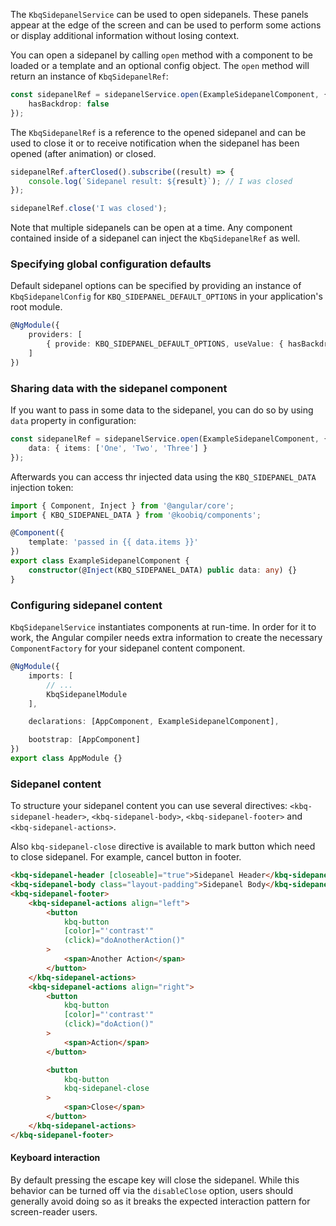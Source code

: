 The `KbqSidepanelService` can be used to open sidepanels.
These panels appear at the edge of the screen and can be used to perform
some actions or display additional information without losing context.

You can open a sidepanel by calling `open` method with a component to be loaded or a template
and an optional config object.
The `open` method will return an instance of `KbqSidepanelRef`:

```ts
const sidepanelRef = sidepanelService.open(ExampleSidepanelComponent, {
    hasBackdrop: false
});
```

The `KbqSidepanelRef` is a reference to the opened sidepanel and can be used to close it or
to receive notification when the sidepanel has been opened (after animation) or closed.

```ts
sidepanelRef.afterClosed().subscribe((result) => {
    console.log(`Sidepanel result: ${result}`); // I was closed
});

sidepanelRef.close('I was closed');
```

Note that multiple sidepanels can be open at a time. Any component contained inside of a sidepanel
can inject the `KbqSidepanelRef` as well.

### Specifying global configuration defaults

Default sidepanel options can be specified by providing an instance of `KbqSidepanelConfig`
for `KBQ_SIDEPANEL_DEFAULT_OPTIONS` in your application's root module.

```ts
@NgModule({
    providers: [
        { provide: KBQ_SIDEPANEL_DEFAULT_OPTIONS, useValue: { hasBackdrop: false } }
    ]
})
```

### Sharing data with the sidepanel component

If you want to pass in some data to the sidepanel, you can do so by using `data` property
in configuration:

```ts
const sidepanelRef = sidepanelService.open(ExampleSidepanelComponent, {
    data: { items: ['One', 'Two', 'Three'] }
});
```

Afterwards you can access thr injected data using the `KBQ_SIDEPANEL_DATA` injection token:

```ts
import { Component, Inject } from '@angular/core';
import { KBQ_SIDEPANEL_DATA } from '@koobiq/components';

@Component({
    template: 'passed in {{ data.items }}'
})
export class ExampleSidepanelComponent {
    constructor(@Inject(KBQ_SIDEPANEL_DATA) public data: any) {}
}
```

### Configuring sidepanel content

`KbqSidepanelService` instantiates components at run-time. In order for it to work,
the Angular compiler needs extra information to create the necessary `ComponentFactory`
for your sidepanel content component.

```ts
@NgModule({
    imports: [
        // ...
        KbqSidepanelModule
    ],

    declarations: [AppComponent, ExampleSidepanelComponent],

    bootstrap: [AppComponent]
})
export class AppModule {}
```

### Sidepanel content

To structure your sidepanel content you can use several directives:
`<kbq-sidepanel-header>`, `<kbq-sidepanel-body>`, `<kbq-sidepanel-footer>`
and `<kbq-sidepanel-actions>`.

Also `kbq-sidepanel-close` directive is available to mark button which need
to close sidepanel. For example, cancel button in footer.

```html
<kbq-sidepanel-header [closeable]="true">Sidepanel Header</kbq-sidepanel-header>
<kbq-sidepanel-body class="layout-padding">Sidepanel Body</kbq-sidepanel-body>
<kbq-sidepanel-footer>
    <kbq-sidepanel-actions align="left">
        <button
            kbq-button
            [color]="'contrast'"
            (click)="doAnotherAction()"
        >
            <span>Another Action</span>
        </button>
    </kbq-sidepanel-actions>
    <kbq-sidepanel-actions align="right">
        <button
            kbq-button
            [color]="'contrast'"
            (click)="doAction()"
        >
            <span>Action</span>
        </button>

        <button
            kbq-button
            kbq-sidepanel-close
        >
            <span>Close</span>
        </button>
    </kbq-sidepanel-actions>
</kbq-sidepanel-footer>
```

#### Keyboard interaction

By default pressing the escape key will close the sidepanel. While this behavior can
be turned off via the `disableClose` option, users should generally avoid doing so
as it breaks the expected interaction pattern for screen-reader users.

